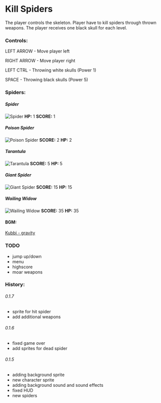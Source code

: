 Kill Spiders
============

The player controls the skeleton. Player have to kill spiders through thrown weapons.
The player receives one black skull for each level.

### Controls:
LEFT ARROW - Move player left

RIGHT ARROW - Move player right

LEFT CTRL - Throwing white skulls (Power 1)

SPACE - Throwing black skulls (Power 5)

### Spiders:
##### Spider
![Spider](http://images1.wikia.nocookie.net/__cb20050529011510/tibia/en/images/9/9f/Spider.gif)
**HP:** 1
**SCORE:** 1

##### Poison Spider
![Poison Spider](http://images2.wikia.nocookie.net/__cb20070906222436/tibia/en/images/d/de/Poison_Spider.gif)
**SCORE:** 2
**HP:** 2

##### Tarantula
![Tarantula](http://images4.wikia.nocookie.net/__cb20060901195206/tibia/en/images/4/47/Tarantula.gif)
**SCORE:** 5
**HP:** 5

##### Giant Spider
![Giant Spider](http://images4.wikia.nocookie.net/__cb20050424080941/tibia/en/images/9/99/Giant_Spider.gif)
**SCORE:** 15
**HP:** 15

##### Wailing Widow
![Wailing Widow](http://images3.wikia.nocookie.net/__cb20091201225545/tibia/en/images/8/80/Wailing_Widow.gif)
**SCORE:** 35
**HP:** 35

#### BGM:
[Kubbi - gravity](https://soundcloud.com/kubbi/gravity)

### TODO
* jump up/down
* menu
* highscore
* moar weapons

### History:
###### 0.1.7
* sprite for hit spider
* add additional weapons

###### 0.1.6
* fixed game over
* add sprites for dead spider

###### 0.1.5
* adding background sprite
* new character sprite
* adding background sound and sound effects
* fixed HUD
* new spiders
